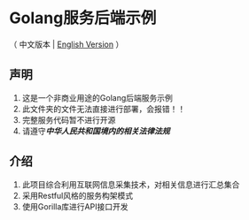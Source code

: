 # Golang服务后端示例
（ 中文版本 | [English Version](eng.md) ）
## 声明
1. 这是一个非商业用途的Golang后端服务示例
2. 此文件夹的文件无法直接进行部署，会报错！！
3. 完整服务代码暂不进行开源
4. 请遵守***中华人民共和国境内的相关法律法规***
## 介绍
1. 此项目综合利用互联网信息采集技术，对相关信息进行汇总集合
2. 采用Restful风格的服务构架模式
3. 使用Gorilla库进行API接口开发